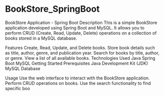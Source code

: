 # BookStore_SpringBoot

BookStore Application - Spring Boot
Description
This is a simple BookStore application developed using Spring Boot and MySQL. It allows you to perform CRUD (Create, Read, Update, Delete) operations on a collection of books stored in a MySQL database.

Features
Create, Read, Update, and Delete books.
Store book details such as title, author, genre, and publication year.
Search for books by title, author, or genre.
View a list of all available books.
Technologies Used
Java
Spring Boot
MySQL
Getting Started
Prerequisites
Java Development Kit (JDK)
MySQL Database

Usage
Use the web interface to interact with the BookStore application.
Perform CRUD operations on books.
Use the search functionality to find specific boo
